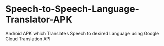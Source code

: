# Speech-to-Speech-Language-Translator-APK
Android APK which Translates Speech to desired Language using Google Cloud Translation API
